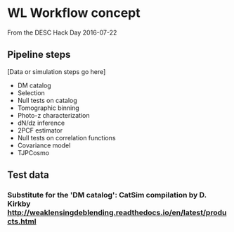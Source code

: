# WL Workflow concept

From the DESC Hack Day 2016-07-22


## Pipeline steps

[Data or simulation steps go here]

- DM catalog
- Selection
- Null tests on catalog
- Tomographic binning
- Photo-z characterization
- dN/dz inference
- 2PCF estimator
- Null tests on correlation functions
- Covariance model
- TJPCosmo

## Test data

### Substitute for the 'DM catalog': CatSim compilation by D. Kirkby http://weaklensingdeblending.readthedocs.io/en/latest/products.html